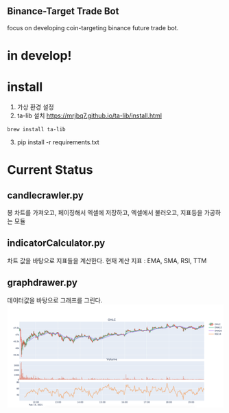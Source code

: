 
## Binance-Target Trade Bot

focus on developing
coin-targeting binance future trade bot.

# in develop!


# install
1. 가상 환경 설정
2. ta-lib 설치 https://mrjbq7.github.io/ta-lib/install.html
~~~
brew install ta-lib
~~~
3. pip install -r requirements.txt

# Current Status

## candlecrawler.py

봉 차트를 가져오고, 페이징해서 엑셀에 저장하고,
엑셀에서 불러오고, 지표등을 가공하는 모듈

## indicatorCalculator.py

차트 값을 바탕으로 지표들을 계산한다.
현재 계산 지표 : EMA, SMA, RSI, TTM

## graphdrawer.py
데이터값을 바탕으로 그래프를 그린다.
![graph](./graph.png)